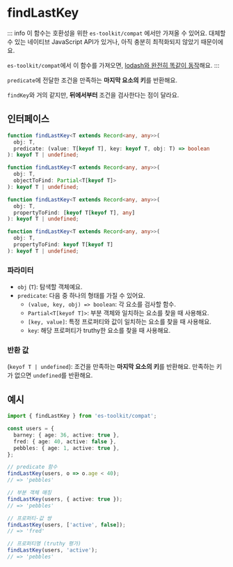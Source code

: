 # findLastKey

::: info
이 함수는 호환성을 위한 `es-toolkit/compat` 에서만 가져올 수 있어요. 대체할 수 있는 네이티브 JavaScript API가 있거나, 아직 충분히 최적화되지 않았기 때문이에요.

`es-toolkit/compat`에서 이 함수를 가져오면, [lodash와 완전히 똑같이 동작](../../../compatibility.md)해요.
:::

`predicate`에 전달한 조건을 만족하는 **마지막 요소의 키**를 반환해요.

`findKey`와 거의 같지만, **뒤에서부터** 조건을 검사한다는 점이 달라요.

## 인터페이스

```ts
function findLastKey<T extends Record<any, any>>(
  obj: T,
  predicate: (value: T[keyof T], key: keyof T, obj: T) => boolean
): keyof T | undefined;

function findLastKey<T extends Record<any, any>>(
  obj: T,
  objectToFind: Partial<T[keyof T]>
): keyof T | undefined;

function findLastKey<T extends Record<any, any>>(
  obj: T,
  propertyToFind: [keyof T[keyof T], any]
): keyof T | undefined;

function findLastKey<T extends Record<any, any>>(
  obj: T,
  propertyToFind: keyof T[keyof T]
): keyof T | undefined;
```

### 파라미터

- `obj` (`T`): 탐색할 객체예요.
- `predicate`: 다음 중 하나의 형태를 가질 수 있어요.
  - `(value, key, obj) => boolean`: 각 요소를 검사할 함수.
  - `Partial<T[keyof T]>`: 부분 객체와 일치하는 요소를 찾을 때 사용해요.
  - `[key, value]`: 특정 프로퍼티와 값이 일치하는 요소를 찾을 때 사용해요.
  - `key`: 해당 프로퍼티가 truthy한 요소를 찾을 때 사용해요.

### 반환 값

(`keyof T | undefined`): 조건을 만족하는 **마지막 요소의 키**를 반환해요. 만족하는 키가 없으면 `undefined`를 반환해요.

## 예시

```ts
import { findLastKey } from 'es-toolkit/compat';

const users = {
  barney: { age: 36, active: true },
  fred: { age: 40, active: false },
  pebbles: { age: 1, active: true },
};

// predicate 함수
findLastKey(users, o => o.age < 40);
// => 'pebbles'

// 부분 객체 매칭
findLastKey(users, { active: true });
// => 'pebbles'

// 프로퍼티-값 쌍
findLastKey(users, ['active', false]);
// => 'fred'

// 프로퍼티명 (truthy 평가)
findLastKey(users, 'active');
// => 'pebbles'
```
